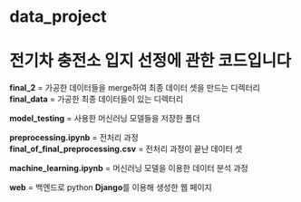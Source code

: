 # data_project

# 전기차 충전소 입지 선정에 관한 코드입니다
**final_2** = 가공한 데이터들을 merge하여 최종 데이터 셋을 만드는 디렉터리<br>
**final_data** = 가공한 최종 데이터들이 있는 디렉터리<br>

**model_testing** = 사용한 머신러닝 모델들을 저장한 폴더<br>

**preprocessing.ipynb** = 전처리 과정<br>
**final_of_final_preprocessing.csv** = 전처리 과정이 끝난 데이터 셋<br>

**machine_learning.ipynb** = 머신러닝 모델을 이용한 데이터 분석 과정<br>

**web** = 백엔드로 python **Django**를 이용해 생성한 웹 페이지 